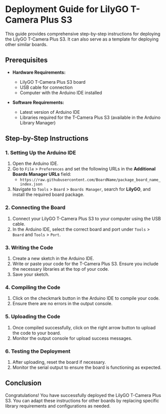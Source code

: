 # Deployment Guide for LilyGO T-Camera Plus S3

This guide provides comprehensive step-by-step instructions for deploying the LilyGO T-Camera Plus S3. It can also serve as a template for deploying other similar boards. 

## Prerequisites
- **Hardware Requirements:**  
  - LilyGO T-Camera Plus S3 board  
  - USB cable for connection  
  - Computer with the Arduino IDE installed  
  
- **Software Requirements:**  
  - Latest version of Arduino IDE  
  - Libraries required for the T-Camera Plus S3 (available in the Arduino Library Manager)  

## Step-by-Step Instructions

### 1. Setting Up the Arduino IDE
   1. Open the Arduino IDE.  
   2. Go to `File` > `Preferences` and set the following URLs in the **Additional Boards Manager URLs** field:
      - `https://raw.githubusercontent.com/BoardName/package_board_name_index.json`  
   3. Navigate to `Tools` > `Board` > `Boards Manager`, search for **LilyGO**, and install the required board package.  

### 2. Connecting the Board
   1. Connect your LilyGO T-Camera Plus S3 to your computer using the USB cable.  
   2. In the Arduino IDE, select the correct board and port under `Tools` > `Board` and `Tools` > `Port`.  

### 3. Writing the Code
   1. Create a new sketch in the Arduino IDE.  
   2. Write or paste your code for the T-Camera Plus S3. Ensure you include the necessary libraries at the top of your code.  
   3. Save your sketch.

### 4. Compiling the Code 
   1. Click on the checkmark button in the Arduino IDE to compile your code.  
   2. Ensure there are no errors in the output console.  

### 5. Uploading the Code
   1. Once compiled successfully, click on the right arrow button to upload the code to your board.  
   2. Monitor the output console for upload success messages.

### 6. Testing the Deployment
   1. After uploading, reset the board if necessary.  
   2. Monitor the serial output to ensure the board is functioning as expected.  

## Conclusion
Congratulations! You have successfully deployed the LilyGO T-Camera Plus S3. You can adapt these instructions for other boards by replacing specific library requirements and configurations as needed.